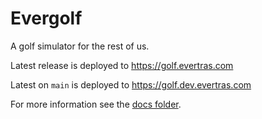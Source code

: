 # Evergolf

A golf simulator for the rest of us.

Latest release is deployed to https://golf.evertras.com

Latest on `main` is deployed to https://golf.dev.evertras.com

For more information see the [docs folder](./docs).
